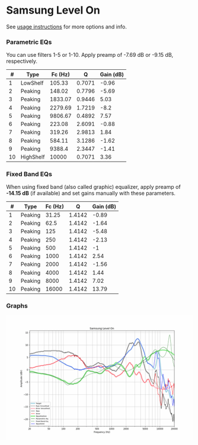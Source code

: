 # Samsung Level On
See [usage instructions](https://github.com/jaakkopasanen/AutoEq#usage) for more options and info.

### Parametric EQs
You can use filters 1-5 or 1-10. Apply preamp of -7.69 dB or -9.15 dB, respectively.

|   # | Type      |   Fc (Hz) |      Q |   Gain (dB) |
|-----|-----------|-----------|--------|-------------|
|   1 | LowShelf  |    105.33 | 0.7071 |       -0.96 |
|   2 | Peaking   |    148.02 | 0.7796 |       -5.69 |
|   3 | Peaking   |   1833.07 | 0.9446 |        5.03 |
|   4 | Peaking   |   2279.69 | 1.7219 |       -8.2  |
|   5 | Peaking   |   9806.67 | 0.4892 |        7.57 |
|   6 | Peaking   |    223.08 | 2.6091 |       -0.88 |
|   7 | Peaking   |    319.26 | 2.9813 |        1.84 |
|   8 | Peaking   |    584.11 | 3.1286 |       -1.62 |
|   9 | Peaking   |   9388.4  | 2.3447 |       -1.41 |
|  10 | HighShelf |  10000    | 0.7071 |        3.36 |

### Fixed Band EQs
When using fixed band (also called graphic) equalizer, apply preamp of **-14.15 dB** (if available) and set gains manually with these parameters.

|   # | Type    |   Fc (Hz) |      Q |   Gain (dB) |
|-----|---------|-----------|--------|-------------|
|   1 | Peaking |     31.25 | 1.4142 |       -0.89 |
|   2 | Peaking |     62.5  | 1.4142 |       -1.64 |
|   3 | Peaking |    125    | 1.4142 |       -5.48 |
|   4 | Peaking |    250    | 1.4142 |       -2.13 |
|   5 | Peaking |    500    | 1.4142 |       -1    |
|   6 | Peaking |   1000    | 1.4142 |        2.54 |
|   7 | Peaking |   2000    | 1.4142 |       -1.56 |
|   8 | Peaking |   4000    | 1.4142 |        1.44 |
|   9 | Peaking |   8000    | 1.4142 |        7.02 |
|  10 | Peaking |  16000    | 1.4142 |       13.79 |

### Graphs
![](./Samsung%20Level%20On.png)
